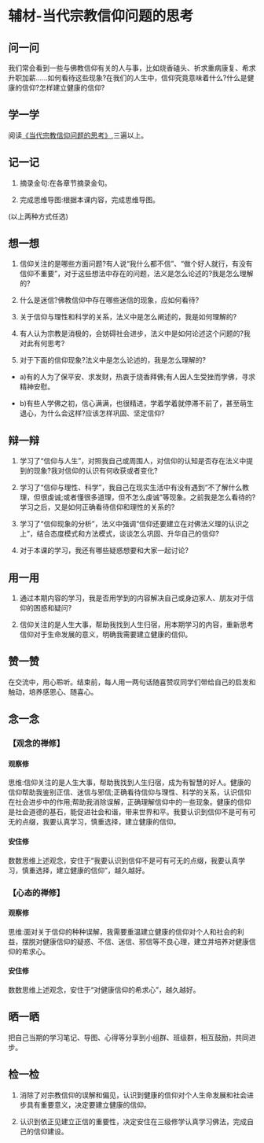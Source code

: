 # 辅材-当代宗教信仰问题的思考

## 问一问

我们常会看到一些与佛教信仰有关的人与事，比如烧香磕头、祈求重病康复、希求升职加薪......如何看待这些现象?在我们的人生中，信仰究竟意味着什么?什么是健康的信仰?怎样建立健康的信仰?

## 学一学

阅读[《当代宗教信仰问题的思考》](.),三遍以上。

## 记一记

1. 摘录金句:在各章节摘录金句。

2. 完成思维导图:根据本课内容，完成思维导图。

(以上两种方式任选)

## 想一想

1. 信仰关注的是哪些方面问题?有人说“我什么都不信”、“做个好人就行，有没有信仰不重要”，对于这些想法中存在的问题，法义是怎么论述的?我是怎么理解的?

2. 什么是迷信?佛教信仰中存在哪些迷信的现象，应如何看待?

3. 关于信仰与理性和科学的关系，法义中是怎么阐述的，我是如何理解的?

4. 有人认为宗教是消极的，会妨碍社会进步，法义中是如何论述这个问题的?我对此有何思考?

5. 对于下面的信仰现象?法义中是怎么论述的，我是怎么理解的?

- a)有的人为了保平安、求发财，热衷于烧香拜佛;有人因人生受挫而学佛，寻求精神安慰。

- b)有些人学佛之初，信心满满，也很精进，学着学着就停滞不前了，甚至萌生退心，为什么会这样?应该怎样巩固、坚定信仰?

## 辩一辩

1. 学习了“信仰与人生”，对照我自己或周围人，对信仰的认知是否存在法义中提到的现象?我对信仰的认识有何收获或者变化?

2. 学习了“信仰与理性、科学”，我自己在现实生活中有没有遇到“不了解什么教理，但很虔诚;或者懂很多道理，但不怎么虔诚”等现象。之前我是怎么看待的?学习之后，又是如何正确看待信仰和理性的关系的?

3. 学习了“信仰现象的分析”，法义中强调“信仰还要建立在对佛法义理的认识之上”，结合态度模式和方法模式，谈谈怎么巩固、升华自己的信仰?

4. 对于本课的学习，我还有哪些疑惑想要和大家一起讨论?

## 用一用

1. 通过本期内容的学习，我是否用学到的内容解决自己或身边家人、朋友对于信仰的困惑和疑问?

2. 信仰关注的是人生大事，帮助我找到人生归宿，用本期学习的内容，重新思考信仰对于生命发展的意义，明确我需要建立健康的信仰。

## 赞一赞

在交流中，用心聆听。结束前，每人用一两句话随喜赞叹同学们带给自己的启发和触动，培养感恩心、随喜心。

## 念一念

### 【观念的禅修】

#### 观察修

思维:信仰关注的是人生大事，帮助我找到人生归宿，成为有智慧的好人。健康的信仰帮助我鉴别正信、迷信与邪信;正确看待信仰与理性、科学的关系，认识信仰在社会进步中的作用;帮助我消除误解，正确理解信仰中的一些现象。健康的信仰是社会道德的基石，能促进社会和谐，带来世界和平。我要认识到信仰不是可有可无的点缀，我要认真学习，慎重选择，建立健康的信仰。

#### 安住修

数数思维上述观念，安住于“我要认识到信仰不是可有可无的点缀，我要认真学习，慎重选择，建立健康的信仰”，越久越好。

### 【心态的禅修】

#### 观察修

思维:面对关于信仰的种种误解，我需要重温建立健康的信仰对个人和社会的利益，摆脱对健康信仰的疑惑、不信、迷信、邪信等不良心理，建立并培养对健康信仰的希求心。

#### 安住修

数数思维上述观念，安住于“对健康信仰的希求心”，越久越好。

## 晒一晒

把自己当期的学习笔记、导图、心得等分享到小组群、班级群，相互鼓励，共同进步。

## 检一检

1. 消除了对宗教信仰的误解和偏见，认识到健康的信仰对个人生命发展和社会进步具有重要意义，决定要建立健康的信仰。

2. 认识到依正见建立正信的重要性，决定安住在三级修学认真学习佛法，完成自己的信仰建设。
